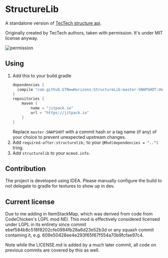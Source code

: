# StructureLib

A standalone version of [TecTech structure api](https://github.com/GTNewHorizons/TecTech/tree/master/src/main/java/com/github/technus/tectech/mechanics/structure).

Originally created by TecTech authors, taken with permission. It's under MIT license anyway.

![permission](./.github/permission.png)

## Using

1. Add this to your build.gradle
    ```groovy
    dependencies {
      compile "com.github.GTNewHorizons:StructureLib:master-SNAPSHOT:deobf"
    }
    repositories {
        maven {
            name = "jitpack.io"
            url = "https://jitpack.io"
        }
    }
    ```
   Replace `master-SNAPSHOT` with a commit hash or a tag name (if any) of your choice to prevent unexpected upstream changes.
2. Add `required-after:structurelib;` to your `@Mod(dependencies = "..")` tring.
3. Add `structurelib` to your `mcmod.info`.

## Contribution

The project is developed using IDEA. Please manually configure the build to not delegate to gradle for textures to show up in dev.

## Current license
Due to me adding in ItemStackMap, which was derived from code from CodeChicken's LGPL mod NEI. This mod is effectively considered
licensed under LGPL in its entirety since commit ebef584b8c518f8202cfe0984fb28a6d23e52b3d or any squash commit containing it, e.g.
609e50428ee4e293f65f67f554a70b9fcfae97c4.

Note while the LICENSE.md is added by a much later commit, all code on previous commits are covered by this as well.
